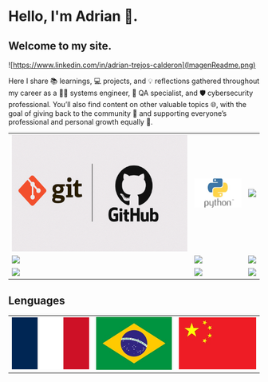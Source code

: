
# Hello, I'm Adrian 👋.

## Welcome to my site.

![https://www.linkedin.com/in/adrian-trejos-calderon](ImagenReadme.png)

Here I share 📚 learnings, 💻 projects, and 💡 reflections gathered throughout my career as a 👨‍💻 systems engineer, 🧪 QA specialist, and 🛡️ cybersecurity professional.
You’ll also find content on other valuable topics 🌐, with the goal of giving back to the community 🤝 and supporting everyone’s professional and personal growth equally 🚀.




<table style="width:100%">
<tr>
<td>
<a href="https://github.com/Gru11a/Git-Github/blob/main/GIT-GITHUB.md">
<img src="https://github.com/Gru11a/Git-Github/blob/main/git-github.png">
</a>
</td>
<td>
<a href="https://github.com/Gru11a/Python/blob/main/GIT-Python.md">
<img src="https://github.com/Gru11a/Python/blob/main/Python.jpg">
</a>
</td>
<td>
<a href="https://github.com/Gru11a/SQL/blob/main/Git_SQL.md">
<img src="https://github.com/Gru11a/SQL/blob/main/SQL.jpg">
</a>
</td>
</tr>
<tr>
<td>
<a href="https://github.com/Gru11a/Splunk/blob/main/Git-Splunk.md">
<img src="https://github.com/Gru11a/Splunk/blob/main/splunk.jpg">
</a>
</td>
<td>
<a href="https://github.com/Gru11a/Metasploit/blob/main/Git-Metasploit.md">
<img src="https://github.com/Gru11a/Metasploit/blob/main/Metasploit.jpg">
</a>
</td>
<td>
<a href="https://youtu.be/NJacVZx2fv8">
<img src="http://i3.ytimg.com/vi/NJacVZx2fv8/maxresdefault.jpg">
</a>
</td>
</tr>
<tr>
<td>
<a href="https://youtu.be/_y9qQZXE24A">
<img src="http://i3.ytimg.com/vi/_y9qQZXE24A/maxresdefault.jpg">
</a>
</td>
<td>
<a href="https://youtu.be/mIVbUb7shE8">
<img src="http://i3.ytimg.com/vi/mIVbUb7shE8/maxresdefault.jpg">
</a>
</td>
<td>
<a href="https://youtu.be/zFbTXe1yFGA">
<img src="http://i3.ytimg.com/vi/zFbTXe1yFGA/maxresdefault.jpg">
</a>
</td>
</tr>
</table>

## Lenguages


<table style="width:100%">
<tr>
<td>
<a href="https://github.com/Gru11a/French/blob/master/Git-French.md">
<img src="https://github.com/Gru11a/French/blob/master/French.png">
</a>
</td>
<td>
<a href="https://github.com/Gru11a/Portuguese/blob/main/GIT-Portuguese.md">
<img src="https://github.com/Gru11a/Portuguese/blob/main/Portuguese.jpg">
</a>
</td>
<td>
<a href="https://github.com/Gru11a/Chinese/blob/master/GIT-Chinese.md">
<img src="https://github.com/Gru11a/Chinese/blob/master/Chinese.jpg">
</a>
</td>
</tr>
</table>
